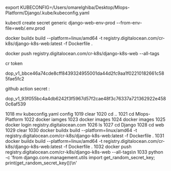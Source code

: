 export KUBECONFIG=/Users/omarelghiba/Desktop/Mlops-Platform/Django/.kube/kubeconfig.yaml

kubectl create secret generic django-web-env-prod  --from-env-file=web/.env.prod

docker buildx build --platform=linux/amd64 -t registry.digitalocean.com/cr-k8s/django-k8s-web:latest -f Dockerfile .

docker push registry.digitalocean.com/cr-k8s/django-k8s-web --all-tags

cr token

dop_v1_bbce46a74cde8cff8439324955001da44d2fc9aa1f02210182661c585fae5fc2



github action secret :

dop_v1_93f055bc4a4db6242f3f5967d57f2cae48f3c76337a721362922e4580c6af539




 1018  mv kubeconfig.yaml config
 1019  clear
 1020  cd ..
 1021  cd Mlops-Platform
 1022  docker iamges
 1023  docker images
 1024  docker images
 1025  docker login registry.digitalocean.com
 1026  ls
 1027  cd Django
 1028  cd web
 1029  clear
 1030  docker buildx build --platform=linux/amd64 -t registry.digitalocean.com/cr-k8s/django-k8s-web:latest -f Dockerfile .
 1031  docker buildx build --platform=linux/amd64 -t registry.digitalocean.com/cr-k8s/django-k8s-web:latest -f Dockerfile .
 1032  docker push registry.digitalocean.com/cr-k8s/django-k8s-web --all-tags\n
 1033  python -c 'from django.core.management.utils import get_random_secret_key; print(get_random_secret_key())\n'



